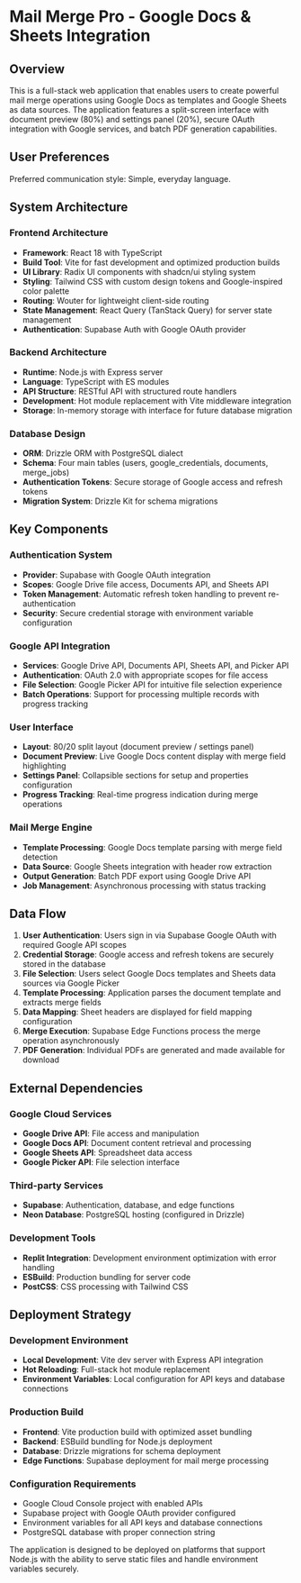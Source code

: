 # Mail Merge Pro - Google Docs & Sheets Integration

## Overview

This is a full-stack web application that enables users to create powerful mail merge operations using Google Docs as templates and Google Sheets as data sources. The application features a split-screen interface with document preview (80%) and settings panel (20%), secure OAuth integration with Google services, and batch PDF generation capabilities.

## User Preferences

Preferred communication style: Simple, everyday language.

## System Architecture

### Frontend Architecture
- **Framework**: React 18 with TypeScript
- **Build Tool**: Vite for fast development and optimized production builds
- **UI Library**: Radix UI components with shadcn/ui styling system
- **Styling**: Tailwind CSS with custom design tokens and Google-inspired color palette
- **Routing**: Wouter for lightweight client-side routing
- **State Management**: React Query (TanStack Query) for server state management
- **Authentication**: Supabase Auth with Google OAuth provider

### Backend Architecture
- **Runtime**: Node.js with Express server
- **Language**: TypeScript with ES modules
- **API Structure**: RESTful API with structured route handlers
- **Development**: Hot module replacement with Vite middleware integration
- **Storage**: In-memory storage with interface for future database migration

### Database Design
- **ORM**: Drizzle ORM with PostgreSQL dialect
- **Schema**: Four main tables (users, google_credentials, documents, merge_jobs)
- **Authentication Tokens**: Secure storage of Google access and refresh tokens
- **Migration System**: Drizzle Kit for schema migrations

## Key Components

### Authentication System
- **Provider**: Supabase with Google OAuth integration
- **Scopes**: Google Drive file access, Documents API, and Sheets API
- **Token Management**: Automatic refresh token handling to prevent re-authentication
- **Security**: Secure credential storage with environment variable configuration

### Google API Integration
- **Services**: Google Drive API, Documents API, Sheets API, and Picker API
- **Authentication**: OAuth 2.0 with appropriate scopes for file access
- **File Selection**: Google Picker API for intuitive file selection experience
- **Batch Operations**: Support for processing multiple records with progress tracking

### User Interface
- **Layout**: 80/20 split layout (document preview / settings panel)
- **Document Preview**: Live Google Docs content display with merge field highlighting
- **Settings Panel**: Collapsible sections for setup and properties configuration
- **Progress Tracking**: Real-time progress indication during merge operations

### Mail Merge Engine
- **Template Processing**: Google Docs template parsing with merge field detection
- **Data Source**: Google Sheets integration with header row extraction
- **Output Generation**: Batch PDF export using Google Drive API
- **Job Management**: Asynchronous processing with status tracking

## Data Flow

1. **User Authentication**: Users sign in via Supabase Google OAuth with required Google API scopes
2. **Credential Storage**: Google access and refresh tokens are securely stored in the database
3. **File Selection**: Users select Google Docs templates and Sheets data sources via Google Picker
4. **Template Processing**: Application parses the document template and extracts merge fields
5. **Data Mapping**: Sheet headers are displayed for field mapping configuration
6. **Merge Execution**: Supabase Edge Functions process the merge operation asynchronously
7. **PDF Generation**: Individual PDFs are generated and made available for download

## External Dependencies

### Google Cloud Services
- **Google Drive API**: File access and manipulation
- **Google Docs API**: Document content retrieval and processing
- **Google Sheets API**: Spreadsheet data access
- **Google Picker API**: File selection interface

### Third-party Services
- **Supabase**: Authentication, database, and edge functions
- **Neon Database**: PostgreSQL hosting (configured in Drizzle)

### Development Tools
- **Replit Integration**: Development environment optimization with error handling
- **ESBuild**: Production bundling for server code
- **PostCSS**: CSS processing with Tailwind CSS

## Deployment Strategy

### Development Environment
- **Local Development**: Vite dev server with Express API integration
- **Hot Reloading**: Full-stack hot module replacement
- **Environment Variables**: Local configuration for API keys and database connections

### Production Build
- **Frontend**: Vite production build with optimized asset bundling
- **Backend**: ESBuild bundling for Node.js deployment
- **Database**: Drizzle migrations for schema deployment
- **Edge Functions**: Supabase deployment for mail merge processing

### Configuration Requirements
- Google Cloud Console project with enabled APIs
- Supabase project with Google OAuth provider configured
- Environment variables for all API keys and database connections
- PostgreSQL database with proper connection string

The application is designed to be deployed on platforms that support Node.js with the ability to serve static files and handle environment variables securely.
